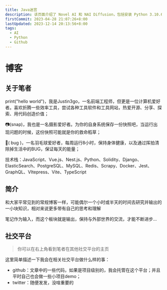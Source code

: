 ```yaml
---
title: Java迷宫
description: 该页面介绍了 Novel AI 和 NAI Diffusion，包括安装 Python 3.10.6、下载训练模型文件、运行 Stable Diffusion web UI 的步骤，以及配置国内镜像地址的方法。页面还提供了相关链接和截图，帮助用户顺利启动服务并开始使用 AI 作画功能
firstCommit: 2023-04-28 21:07:26+8:00
lastUpdated: 2023-12-14 20:13:56+8:00
tags:
  - AI
  - Python
  - Github
---
```


# 博客

## 关于笔者

<LinkInline link="guide/theme-addon" />

print("hello world")，我是Justin3go，一名前端工程师，但更是一位计算机爱好者。喜欢折腾一些效率工具，尝试各种工具软件和工具网站，热爱开源、分享、探索、用代码创造价值；

📷(snap)，我也是一名摄影爱好者。为你的自身系统保存一份快照吧，当运行出现问题的时候，这份快照可能就是你的救命稻草；

🏸( bug )，一名羽毛球爱好者，每周运行8小时，保持身体健康，以及通过挥拍清除掉生活中的BUG，保证每天的能量；

技术栈：JavaScript、Vue.js、Nest.js、Python、Solidity、Django、ElasticSearch、PostgreSQL、MySQL、Redis、Scrapy、Docker、Jest、GraphQL、VItepress、Vite、TypeScript

## 简介

和大家平常见到的常规博客一样，可能偶尔一个小时或半天的时间去研究并输出的一小块知识，相对来说更多带有自己的思考和理解

笔记作为输入，而这个板块就是输出，保持与外部世界的交流，才能不断进步...

## 社交平台

> 你可以在右上角看到笔者在其他社交平台的主页

这里简单描述一下我会在相关社交平台做什么样的事：

- github：文章中的一些代码，如果是项目级别的，我会托管在这个平台；并且平时自己也会做一些小项目demo；
- twitter：随便发发，没啥重要的

